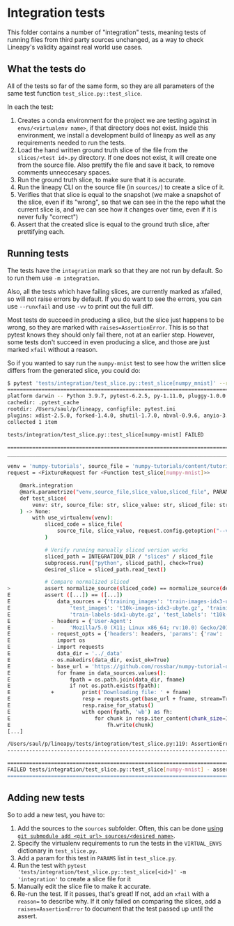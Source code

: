 # Integration tests

This folder contains a number of "integration" tests, meaning tests of running files from third party sources unchanged, as a way to check Lineapy's validity against real world use cases.

## What the tests do

All of the tests so far of the same form, so they are all parameters of the same test function `test_slice.py::test_slice`.

In each the test:

1. Creates a conda environment for the project we are testing against in `envs/<virtualenv name>`, if that directory does not exist. Inside this environment, we install a development build of lineapy as well as any requirements needed to run the tests.
2. Load the hand written ground truth slice of the file from the `slices/<test id>.py` directory. If one does not exist, it will create one from the source file. Also prettify the file and save it back, to remove comments unneccesary spaces.
3. Run the ground truth slice, to make sure that it is accurate.
4. Run the lineapy CLI on the source file (in `sources/`) to create a slice of it.
5. Verifies that that slice is equal to the snapshot (we make a snapshot of the slice, even if its "wrong", so that we can see in the the repo what the current slice is, and we can see how it changes over time, even if it is never fully "correct")
6. Assert that the created slice is equal to the ground truth slice, after prettifying each.

## Running tests

The tests have the `integration` mark so that they are not run by default. So to run them use `-m integration`.

Also, all the tests which have failing slices, are currently marked as xfailed, so will not raise errors by default. If you do want to see the errors, you can use `--runxfail` and use `-vv` to print out the full diff.

Most tests do succeed in producing a slice, but the slice just happens to be wrong, so they are marked with `raises=AssertionError`. This is so that pytest knows they should only fail there, not at an earlier step. However,
some tests don't succeed in even producing a slice, and those are just marked `xfail` without a reason.

So if you wanted to say run the `numpy-mnist` test to see how the written slice
differs from the generated slice, you could do:

```bash
$ pytest 'tests/integration/test_slice.py::test_slice[numpy_mnist]' --runxfail -vv -m 'integration'
================================================================================== test session starts ===================================================================================
platform darwin -- Python 3.9.7, pytest-6.2.5, py-1.11.0, pluggy-1.0.0 -- /opt/homebrew/Caskroom/miniconda/base/envs/lineapy/bin/python
cachedir: .pytest_cache
rootdir: /Users/saul/p/lineapy, configfile: pytest.ini
plugins: xdist-2.5.0, forked-1.4.0, shutil-1.7.0, nbval-0.9.6, anyio-3.4.0, syrupy-1.4.5, virtualenv-1.7.0, cov-3.0.0
collected 1 item

tests/integration/test_slice.py::test_slice[numpy-mnist] FAILED                                                                                                                    [100%]

======================================================================================== FAILURES ========================================================================================
________________________________________________________________________________ test_slice[numpy-mnist] _________________________________________________________________________________

venv = 'numpy-tutorials', source_file = 'numpy-tutorials/content/tutorial-deep-learning-on-mnist.md', slice_value = '(weights_1, weights_2)', sliced_file = 'numpy_mnist_weights.py'
request = <FixtureRequest for <Function test_slice[numpy-mnist]>>

    @mark.integration
    @mark.parametrize("venv,source_file,slice_value,sliced_file", PARAMS)
    def test_slice(
        venv: str, source_file: str, slice_value: str, sliced_file: str, request
    ) -> None:
        with use_virtualenv(venv):
            sliced_code = slice_file(
                source_file, slice_value, request.config.getoption("--visualize")
            )

            # Verify running manually sliced version works
            sliced_path = INTEGRATION_DIR / "slices" / sliced_file
            subprocess.run(["python", sliced_path], check=True)
            desired_slice = sliced_path.read_text()

            # Compare normalized sliced
>           assert normalize_source(sliced_code) == normalize_source(desired_slice)
E           assert ([...]) == ([...])
E               data_sources = {'training_images': 'train-images-idx3-ubyte.gz',
E                   'test_images': 't10k-images-idx3-ubyte.gz', 'training_labels':
E                   'train-labels-idx1-ubyte.gz', 'test_labels': 't10k-labels-idx1-ubyte.gz'}
E             - headers = {'User-Agent':
E             -     'Mozilla/5.0 (X11; Linux x86_64; rv:10.0) Gecko/20100101 Firefox/10.0'}
E             - request_opts = {'headers': headers, 'params': {'raw': 'true'}}
E               import os
E             - import requests
E               data_dir = '../_data'
E             - os.makedirs(data_dir, exist_ok=True)
E             - base_url = 'https://github.com/rossbar/numpy-tutorial-data-mirror/blob/main/'
E               for fname in data_sources.values():
E                   fpath = os.path.join(data_dir, fname)
E                   if not os.path.exists(fpath):
E             +         print('Downloading file: ' + fname)
E                       resp = requests.get(base_url + fname, stream=True, **request_opts)
E                       resp.raise_for_status()
E                       with open(fpath, 'wb') as fh:
E                           for chunk in resp.iter_content(chunk_size=128):
E                               fh.write(chunk)
[...]

/Users/saul/p/lineapy/tests/integration/test_slice.py:119: AssertionError
-------------------------------------------------------------------------------- snapshot report summary ---------------------------------------------------------------------------------

================================================================================ short test summary info =================================================================================
FAILED tests/integration/test_slice.py::test_slice[numpy-mnist] - assert ("data_sources = {'training_images': 'train-images-idx3-ubyte.gz',\n"\n "    'test_images': 't10k-images-idx3-...
=================================================================================== 1 failed in 22.12s ===================================================================================
```

## Adding new tests

So to add a new test, you have to:

1. Add the sources to the `sources` subfolder. Often, this can be done [using `git submodule add <git url> sources/<desired name>`](https://git-scm.com/book/en/v2/Git-Tools-Submodules#_starting_submodules).
2. Specify the virtualenv requirements to run the tests in the `VIRTUAL_ENVS` dictionary in `test_slice.py`.
3. Add a param for this test in `PARAMS` list in `test_slice.py`.
4. Run the test with `pytest 'tests/integration/test_slice.py::test_slice[<id>]' -m 'integration'` to create a slice file for it
5. Manually edit the slice file to make it accurate.
6. Re-run the test. If it passes, that's great! If not, add an `xfail` with a `reason=` to describe why. If it only failed on comparing
   the slices, add a `raises=AssertionError` to document that the test passed up until the assert.
